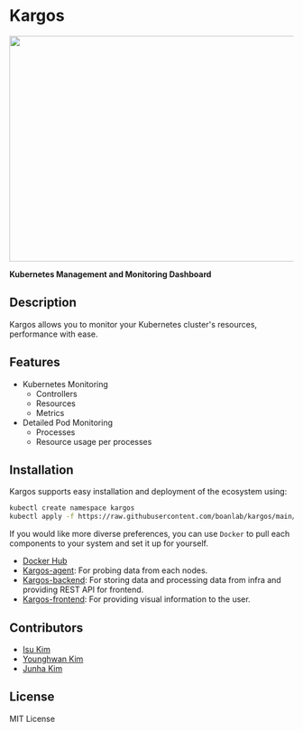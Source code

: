 # Kargos

<p align="center"><img src="https://user-images.githubusercontent.com/88774925/218298174-d067dcca-1a9b-4519-ab8e-e2f451966ce9.png" height="400" width="700"></p>

**Kubernetes Management and Monitoring Dashboard**

## Description
Kargos allows you to monitor your Kubernetes cluster's resources, performance with ease.


## Features
- Kubernetes Monitoring
	- Controllers
	- Resources
	- Metrics
- Detailed Pod Monitoring
	- Processes
	- Resource usage per processes


## Installation
Kargos supports easy installation and deployment of the ecosystem using:
```bash
kubectl create namespace kargos
kubectl apply -f https://raw.githubusercontent.com/boanlab/kargos/main/kargos.yaml
```

If you would like more diverse preferences, you can use `Docker` to pull each components to your system and set it up for yourself. 
- [Docker Hub](https://hub.docker.com/u/kargos)
- [Kargos-agent](./kargos-agent): For probing data from each nodes.
- [Kargos-backend](./kargos-backend): For storing data and processing data from infra and providing REST API for frontend.
- [Kargos-frontend](./kargos-backend): For providing visual information to the user.




## Contributors
- [Isu Kim](https://github.com/isu-kim)
- [Younghwan Kim](https://github.com/royroyee)
- [Junha Kim](https://github.com/kim-wnsgk)

## License
MIT License
